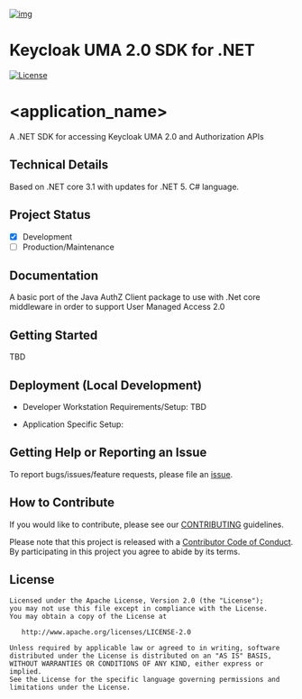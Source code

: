 [![img](https://img.shields.io/badge/Lifecycle-Maturing-007EC6)](https://github.com/bcgov/repomountie/blob/master/doc/lifecycle-badges.md)

# Keycloak UMA 2.0 SDK for .NET

[![License](https://img.shields.io/badge/License-Apache%202.0-blue.svg)](./LICENSE)

# <application_name>
A .NET SDK for accessing Keycloak UMA 2.0 and Authorization APIs 

## Technical Details
Based on .NET core 3.1 with updates for .NET 5. C# language.

## Project Status
- [x] Development
- [ ] Production/Maintenance

## Documentation
A basic port of the Java AuthZ Client package to use with .Net core middleware in order to support User Managed Access 2.0


## Getting Started
TBD

## Deployment (Local Development)
* Developer Workstation Requirements/Setup:
TBD

* Application Specific Setup:
<!--- instruction on setup local environment and dependencies.. --->

## Getting Help or Reporting an Issue
<!--- Example below, modify accordingly --->
To report bugs/issues/feature requests, please file an [issue](../../issues).


## How to Contribute
If you would like to contribute, please see our [CONTRIBUTING](./CONTRIBUTING.md) guidelines.

Please note that this project is released with a [Contributor Code of Conduct](./CODE_OF_CONDUCT.md). 
By participating in this project you agree to abide by its terms.


## License

    Licensed under the Apache License, Version 2.0 (the "License");
    you may not use this file except in compliance with the License.
    You may obtain a copy of the License at

       http://www.apache.org/licenses/LICENSE-2.0

    Unless required by applicable law or agreed to in writing, software
    distributed under the License is distributed on an "AS IS" BASIS,
    WITHOUT WARRANTIES OR CONDITIONS OF ANY KIND, either express or implied.
    See the License for the specific language governing permissions and
    limitations under the License.
